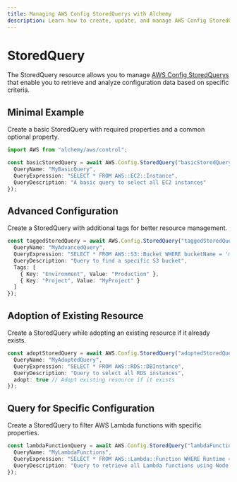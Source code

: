 ```yaml
---
title: Managing AWS Config StoredQuerys with Alchemy
description: Learn how to create, update, and manage AWS Config StoredQuerys using Alchemy Cloud Control.
---
```


# StoredQuery

The StoredQuery resource allows you to manage [AWS Config StoredQuerys](https://docs.aws.amazon.com/config/latest/userguide/) that enable you to retrieve and analyze configuration data based on specific criteria.

## Minimal Example

Create a basic StoredQuery with required properties and a common optional property.

```ts
import AWS from "alchemy/aws/control";

const basicStoredQuery = await AWS.Config.StoredQuery("basicStoredQuery", {
  QueryName: "MyBasicQuery",
  QueryExpression: "SELECT * FROM AWS::EC2::Instance",
  QueryDescription: "A basic query to select all EC2 instances"
});
```

## Advanced Configuration

Create a StoredQuery with additional tags for better resource management.

```ts
const taggedStoredQuery = await AWS.Config.StoredQuery("taggedStoredQuery", {
  QueryName: "MyAdvancedQuery",
  QueryExpression: "SELECT * FROM AWS::S3::Bucket WHERE bucketName = 'my-bucket'",
  QueryDescription: "Query to find a specific S3 bucket",
  Tags: [
    { Key: "Environment", Value: "Production" },
    { Key: "Project", Value: "MyProject" }
  ]
});
```

## Adoption of Existing Resource

Create a StoredQuery while adopting an existing resource if it already exists.

```ts
const adoptStoredQuery = await AWS.Config.StoredQuery("adoptedStoredQuery", {
  QueryName: "MyAdoptedQuery",
  QueryExpression: "SELECT * FROM AWS::RDS::DBInstance",
  QueryDescription: "Query to select all RDS instances",
  adopt: true // Adopt existing resource if it exists
});
```

## Query for Specific Configuration

Create a StoredQuery to filter AWS Lambda functions with specific properties.

```ts
const lambdaFunctionQuery = await AWS.Config.StoredQuery("lambdaFunctionQuery", {
  QueryName: "MyLambdaFunctions",
  QueryExpression: "SELECT * FROM AWS::Lambda::Function WHERE Runtime = 'nodejs14.x'",
  QueryDescription: "Query to retrieve all Lambda functions using Node.js 14 runtime"
});
```